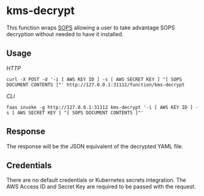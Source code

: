 # kms-decrypt

This function wraps [SOPS](https://github.com/mozilla/sops) allowing a user to take advantage SOPS decryption without needed to have it installed.

## Usage

*HTTP*

`curl -X POST -d '-i [ AWS KEY ID ] -s [ AWS SECRET KEY ] "[ SOPS DOCUMENT CONTENTS ]"' http://127.0.0.1:31112/function/kms-decrypt`

*CLI*

`faas invoke -g http://127.0.0.1:31112 kms-decrypt '-i [ AWS KEY ID ] -s [ AWS SECRET KEY ] "[ SOPS DOCUMENT CONTENTS ]"'`

## Response

The response will be the JSON equivalent of the decrypted YAML file.

## Credentials

There are no default credentials or Kubernetes secrets integration.  The AWS Access ID and Secret Key are required to be passed with the request.